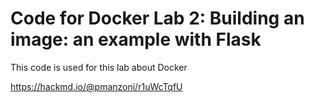 # Code for Docker Lab 2: Building an image: an example with Flask

This code is used for this lab about Docker

https://hackmd.io/@pmanzoni/r1uWcTqfU

